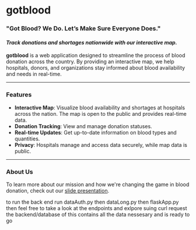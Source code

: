 # gotblood

### **"Got Blood? We Do. Let’s Make Sure Everyone Does."**
#### *Track donations and shortages nationwide with our interactive map.*

**gotblood** is a web application designed to streamline the process of blood donation across the country. By providing an interactive map, we help hospitals, donors, and organizations stay informed about blood availability and needs in real-time.

---

### **Features**
- **Interactive Map**: Visualize blood availability and shortages at hospitals across the nation. The map is open to the public and provides real-time data.
- **Donation Tracking**: View and manage donation statuses.
- **Real-time Updates**: Get up-to-date information on blood types and quantities.
- **Privacy**: Hospitals manage and access data securely, while map data is public.

---

### **About Us**
To learn more about our mission and how we're changing the game in blood donation, check out our [slide presentation](https://docs.google.com/presentation/d/1-NoRxK_QzmNcdKb5xkyn4vsOyh1L71y9LMDrlCir08E/edit#slide=id.g6d136aaa59_1_51).

to run the back end run dataAuth.py then dataLong.py then flaskApp.py then feel free to take a look at the endpoints and exlpore suing curl request the backend/database  of this contains all the data nessesary and is ready to go
